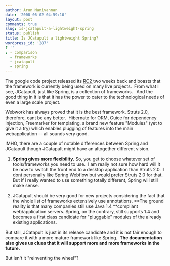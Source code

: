 ```yaml
---
author: Arun Manivannan
date: '2008-06-02 04:59:10'
layout: post
comments: true
slug: is-jcatapult-a-lightweight-spring
status: publish
title: Is JCatapult a lightweight Spring?
wordpress_id: '287'
? ''
: - comparison
  - frameworks
  - jcatapult
  - spring
---
```


The google code project released its [RC2 ][1]two weeks back and boasts that
the framework is currently being used on many live projects.  From what I see,
JCatapult, just like Spring, is a collection of frameworks.   And the good
thing in it is that it has the power to cater to the technological needs of
even a large scale project.

Webwork has always proved that it is the best framework. Struts 2.0,
therefore, cant be any better.  Hibernate for ORM, Guice for dependency
injection, Freemarker for templating, a brand new feature "Modules" (yet to
give it a try) which enables plugging of features into the main webapplication
-- all sounds very good.

IMHO, there are a couple of notable differences between Spring and JCatapult
though JCatapult might have an altogether different vision.

1) **Spring gives more flexibility.** So, you get to choose whatever set of
tools/frameworks you need to use.  I am really not sure how hard will it be
now to switch the front end to a desktop application than Struts 2.0.  I dont
personally like Spring Webflow but would prefer Struts 2.0 for that. But if i
really wanted to use something totally different, Spring will still make
sense.

2) JCatapult should be very good for new projects considering the fact that
the whole list of frameworks extensively use annotations. **The ground reality
is that many companies still use Java 1.4 **compliant web/application servers.
Spring, on the contrary, still supports 1.4 and becomes a first class
candidate for "pluggable" modules of the already existing applications.

But still, JCatapult is just in its release candidate and it is not fair
enough to compare it with a more mature framework like Spring.  **The
documentation also gives us clues that it will support more and more
frameworks in the future.**

But isn't it "reinventing the wheel"?

   [1]: http://www.jcatapult.org/announcements (Release Candidate
Announcement)

